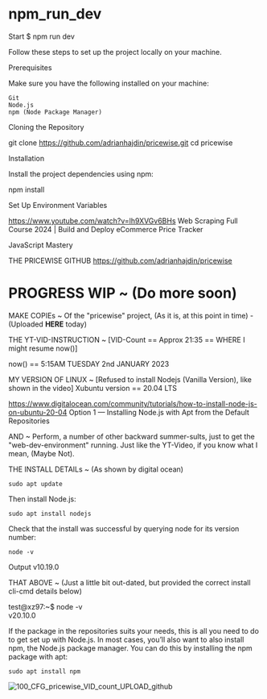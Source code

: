 # npm_run_dev
Start $ npm run dev

Follow these steps to set up the project locally on your machine.

Prerequisites

Make sure you have the following installed on your machine:

    Git
    Node.js
    npm (Node Package Manager)

Cloning the Repository

git clone https://github.com/adrianhajdin/pricewise.git
cd pricewise

Installation

Install the project dependencies using npm:

npm install

Set Up Environment Variables
	
https://www.youtube.com/watch?v=lh9XVGv6BHs
Web Scraping Full Course 2024 | Build and Deploy eCommerce Price Tracker

JavaScript Mastery

THE PRICEWISE GITHUB
https://github.com/adrianhajdin/pricewise


# PROGRESS WIP ~ (Do more soon)
MAKE COPIEs ~ Of the "pricewise" project, (As it is, at this point in time) - (Uploaded **HERE** today)

THE YT-VID-INSTRUCTION ~ [VID-Count == Approx 21:35 == WHERE I might resume now()]

now() == 5:15AM TUESDAY 2nd JANUARY 2023

MY VERSION OF LINUX ~ [Refused to install Nodejs (Vanilla Version), like shown in the video]
Xubuntu version == 20.04 LTS

https://www.digitalocean.com/community/tutorials/how-to-install-node-js-on-ubuntu-20-04
Option 1 — Installing Node.js with Apt from the Default Repositories

AND ~ Perform, a number of other backward summer-sults, just to get the "web-dev-environment" running.
Just like the YT-Video, if you know what I mean, (Maybe Not).


THE INSTALL DETAILs ~ (As shown by digital ocean)

    sudo apt update

Then install Node.js:

    sudo apt install nodejs

Check that the install was successful by querying node for its version number:

    node -v

Output
v10.19.0

THAT ABOVE ~ (Just a little bit out-dated, but provided the correct install cli-cmd details below)

test@xz97:~$ node -v
<br /> v20.10.0


If the package in the repositories suits your needs, this is all you need to do to get set up with Node.js. In most cases, you’ll also want to also install npm, the Node.js package manager. You can do this by installing the npm package with apt:

    sudo apt install npm


![100_CFG_pricewise_VID_count_UPLOAD_github](https://github.com/grdbiz/npm_run_dev/assets/34131495/26415a1c-a671-4b97-878d-d63b5697b838)

